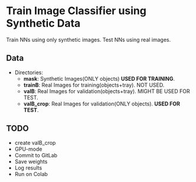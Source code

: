 # Train Image Classifier using Synthetic Data

Train NNs using only synthetic images.
Test NNs using real images.
## Data
* Directories:
    * **mask**: Synthetic Images(ONLY objects) **USED FOR TRAINING**.
    * **trainB**: Real Images for training(objects+tray). NOT USED.
    * **valB**: Real Images for validation(objects+tray). MIGHT BE USED FOR TEST.
    * **valB_crop**: Real Images for validation(ONLY objects). **USED FOR TEST**.



## TODO
* create valB_crop
* GPU-mode
* Commit to GitLab
* Save weights
* Log results
* Run on Colab